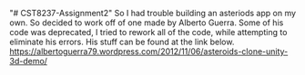 "# CST8237-Assignment2" 
So I had trouble building an asteriods app on my own. So decided to work off of one made by Alberto Guerra.
Some of his code was deprecated, I tried to rework all of the code, while attempting to eliminate his errors.
His stuff can be found at the link below.
https://albertoguerra79.wordpress.com/2012/11/06/asteroids-clone-unity-3d-demo/

